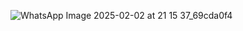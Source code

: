 ![WhatsApp Image 2025-02-02 at 21 15 37_69cda0f4](https://github.com/user-attachments/assets/d34cb8e6-e5f0-4aca-9311-ccbab17fcba2)
